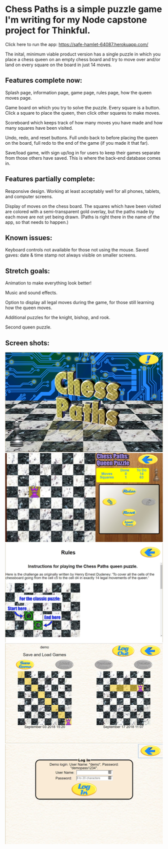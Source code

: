 <h1>Chess Paths is a simple puzzle game I'm writing for my Node capstone project for Thinkful.</h1>

Click here to run the app: https://safe-hamlet-64087.herokuapp.com/

The inital, minimum viable product version has a single puzzle in which you place a chess 
queen on an empty chess board and try to move over and/or land on every square on the board
in just 14 moves. 

<h2>Features complete now:</h2>

Splash page, information page, game page, rules page, how the queen moves page.

Game board on which you try to solve the puzzle. Every square is a button. Click a square to
place the queen, then click other squares to make moves.

Scoreboard which keeps track of how many moves you have made and how many squares 
have been visited.

Undo, redo, and reset buttons. Full undo back to before placing the queen on the board, full 
redo to the end of the game (if you made it that far).

Save/load game, with sign up/log in for users to keep their games separate from those others have 
saved. This is where the back-end database comes in.

<h2>Features partially complete:</h2>

Responsive design. Working at least acceptably well for all phones, tablets, and computer screens.

Display of moves on the chess board. The squares which have been visited are colored with a 
semi-transparent gold overlay, but the paths made by each move are not yet being drawn. (Paths
is right there in the name of the app, so that needs to happen.)

<h2>Known issues:</h2>

Keyboard controls not available for those not using the mouse. Saved gaves: date & time stamp not always 
visible on smaller screens.

<h2>Stretch goals:</h2>

Animation to make everything look better!

Music and sound effects.

Option to display all legal moves during the game, for those still learning how the queen moves.

Additional puzzles for the knight, bishop, and rook.

Second queen puzzle.

<h2>Screen shots:</h2>

![Splash screen](Documentation/Splash.jpg)
![Game screen](Documentation/Game.jpg)
![Rules screen](Documentation/Rules.jpg)
![Saves screen](Documentation/Saves.jpg)
![Login screen](Documentation/Login.jpg)